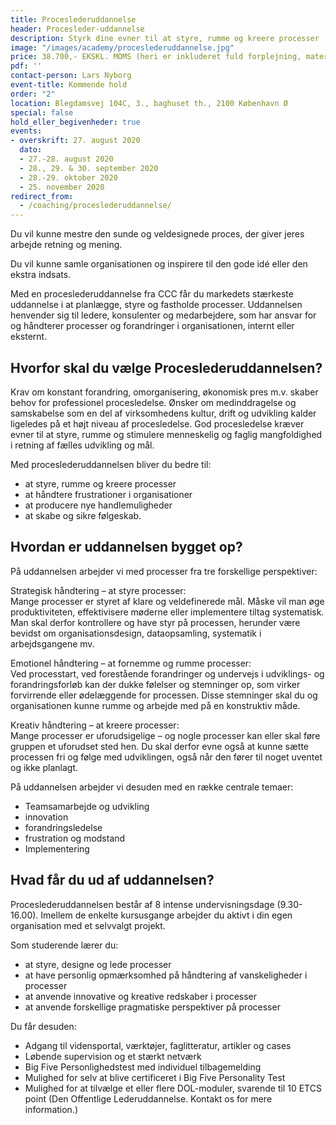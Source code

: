 ```yaml
---
title: Proceslederuddannelse
header: Procesleder-uddannelse
description: Styrk dine evner til at styre, rumme og kreere processer
image: "/images/academy/proceslederuddannelse.jpg"
price: 38.700,- EKSKL. MOMS (heri er inkluderet fuld forplejning, materialer med videre)
pdf: ''
contact-person: Lars Nyborg
event-title: Kommende hold
order: "2"
location: Blegdamsvej 104C, 3., baghuset th., 2100 København Ø
special: false
hold_eller_begivenheder: true
events:
- overskrift: 27. august 2020
  dato:
  - 27.-28. august 2020
  - 28., 29. & 30. september 2020
  - 28.-29. oktober 2020
  - 25. november 2020
redirect_from:
  - /coaching/proceslederuddannelse/
---
```

Du vil kunne mestre den sunde og veldesignede proces, der giver jeres arbejde retning og mening.

Du vil kunne samle organisationen og inspirere til den gode idé eller den ekstra indsats.

Med en proceslederuddannelse fra CCC får du markedets stærkeste uddannelse i at planlægge, styre og fastholde processer. Uddannelsen henvender sig til ledere, konsulenter og medarbejdere, som har ansvar for og håndterer processer og forandringer i organisationen, internt eller eksternt.

## Hvorfor skal du vælge Proceslederuddannelsen?

Krav om konstant forandring, omorganisering, økonomisk pres m.v. skaber behov for professionel procesledelse. Ønsker om medinddragelse og samskabelse som en del af virksomhedens kultur, drift og udvikling kalder ligeledes på et højt niveau af procesledelse. God procesledelse kræver evner til at styre, rumme og stimulere menneskelig og faglig mangfoldighed i retning af fælles udvikling og mål.

Med proceslederuddannelsen bliver du bedre til:

* at styre, rumme og kreere processer
* at håndtere frustrationer i organisationer
* at producere nye handlemuligheder
* at skabe og sikre følgeskab.

## Hvordan er uddannelsen bygget op?

På uddannelsen arbejder vi med processer fra tre forskellige perspektiver:

Strategisk håndtering – at styre processer:  
Mange processer er styret af klare og veldefinerede mål. Måske vil man øge produktiviteten, effektivisere møderne eller implementere tiltag systematisk. Man skal derfor kontrollere og have styr på processen, herunder være bevidst om organisationsdesign, dataopsamling, systematik i arbejdsgangene mv.

Emotionel håndtering – at fornemme og rumme processer:  
Ved processtart, ved forestående forandringer og undervejs i udviklings- og forandringsforløb kan der dukke følelser og stemninger op, som virker forvirrende eller ødelæggende for processen. Disse stemninger skal du og organisationen kunne rumme og arbejde med på en konstruktiv måde.

Kreativ håndtering – at kreere processer:  
Mange processer er uforudsigelige – og nogle processer kan eller skal føre gruppen et uforudset sted hen. Du skal derfor evne også at kunne sætte processen fri og følge med udviklingen, også når den fører til noget uventet og ikke planlagt.

På uddannelsen arbejder vi desuden med en række centrale temaer:

* Teamsamarbejde og udvikling
* innovation
* forandringsledelse
* frustration og modstand
* Implementering

## Hvad får du ud af uddannelsen?

Proceslederuddannelsen består af 8 intense undervisningsdage (9.30-16.00). Imellem de enkelte kursusgange arbejder du aktivt i din egen organisation med et selvvalgt projekt.

Som studerende lærer du:

* at styre, designe og lede processer
* at have personlig opmærksomhed på håndtering af vanskeligheder i processer
* at anvende innovative og kreative redskaber i processer
* at anvende forskellige pragmatiske perspektiver på processer

Du får desuden:

* Adgang til vidensportal, værktøjer, faglitteratur, artikler og cases
* Løbende supervision og et stærkt netværk
* Big Five Personlighedstest med individuel tilbagemelding
* Mulighed for selv at blive certificeret i Big Five Personality Test
* Mulighed for at tilvælge et eller flere DOL-moduler, svarende til 10 ETCS point (Den Offentlige Lederuddannelse. Kontakt os for mere information.)